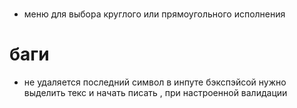 

# 

- меню для выбора круглого или прямоугольного исполнения 



# баги 

- не удаляется последний символ в инпуте бэкспэйсой нужно выделить текс и начать писать , при настроенной валидации 
